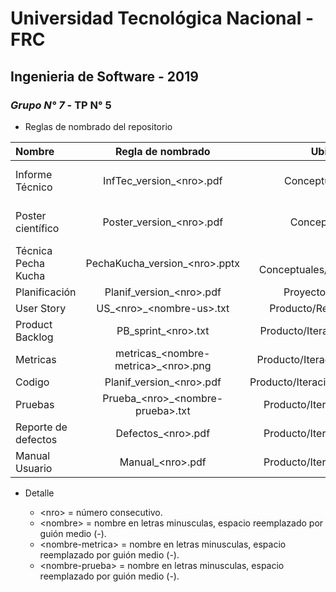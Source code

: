 # Universidad Tecnológica Nacional - FRC
## Ingenieria de Software - 2019
### *Grupo N° 7* - TP N° 5

* Reglas de nombrado del repositorio

| Nombre  | Regla de nombrado  | Ubicación física |
| :------------ |:---------------:| -----:|
| Informe Técnico | InfTec_version_\<nro\>.pdf | Trabajos Conceptuales/Informe Técnico |
| Poster científico | Poster_version_\<nro\>.pdf | Trabajos Conceptuales/Poster Científico |
| Técnica Pecha Kucha | PechaKucha_version_\<nro\>.pptx | Trabajos Conceptuales/Pecha Kucha |
| Planificación | Planif_version_\<nro\>.pdf | Proyecto/Planificación |
| User Story | US_\<nro\>_\<nombre-us\>.txt | Producto/Requerimientos |
| Product Backlog | PB_sprint_\<nro\>.txt | Producto/Iteracion/Backlog |
| Metricas | metricas_\<nombre-metrica\>_\<nro\>.png | Producto/Iteracion/Metricas |
| Codigo | Planif_version_\<nro\>.pdf | Producto/Iteracion/Desarrollo |
| Pruebas | Prueba_\<nro\>_\<nombre-prueba\>.txt | Producto/Iteracion/Testing |
| Reporte de defectos | Defectos_\<nro\>.pdf | Producto/Iteracion/Testing |
| Manual Usuario | Manual_\<nro\>.pdf | Producto/Iteracion/Manual |


* Detalle

    * \<nro\> = número consecutivo.
    * \<nombre\> = nombre en letras minusculas, espacio reemplazado por guión medio (-).
    * \<nombre-metrica\> = nombre en letras minusculas, espacio reemplazado por guión medio (-).
    * \<nombre-prueba\> = nombre en letras minusculas, espacio reemplazado por guión medio (-).
